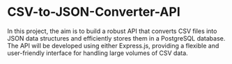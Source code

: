 # CSV-to-JSON-Converter-API
In this project, the aim is to build a robust API that converts CSV files into JSON data structures and efficiently stores them in a PostgreSQL database. The API will be developed using either Express.js,  providing a flexible and user-friendly interface for handling large volumes of CSV data. 
